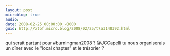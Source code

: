 ```yaml
---
layout: post
microblog: true
audio: 
date: 2008-02-25 00:00:00 -0000
guid: http://xtof.micro.blog/2008/02/25/t753148392.html
---
```

qui serait partant pour #burningman2008 ? @JCCapelli tu nous organiserais un dîner avec  le "local chapter" et le trésorier ?
